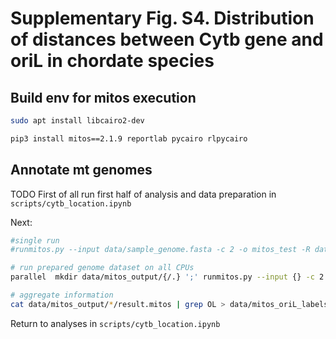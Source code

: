# Supplementary Fig. S4. Distribution of distances between Cytb gene and oriL in chordate species


## Build env for mitos execution

```bash
sudo apt install libcairo2-dev

pip3 install mitos==2.1.9 reportlab pycairo rlpycairo
```

## Annotate mt genomes
TODO
First of all run first half of analysis and data preparation in `scripts/cytb_location.ipynb`

Next:

```bash
#single run
#runmitos.py --input data/sample_genome.fasta -c 2 -o mitos_test -R data/mitos_db/ -r refseq89m --noplots --prot 0 --trna 0 --rrna 0 --intron 0

# run prepared genome dataset on all CPUs
parallel  mkdir data/mitos_output/{/.} ';' runmitos.py --input {} -c 2 -o data/mitos_output/{/.} -R data/mitos_db/ -r refseq89m --noplots --prot 0 --trna 0 --rrna 0 --intron 0 ::: data/genomes_to_annotate/*.fasta

# aggregate information
cat data/mitos_output/*/result.mitos | grep OL > data/mitos_oriL_labels.txt
```

Return to analyses in `scripts/cytb_location.ipynb`
